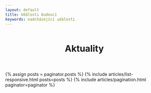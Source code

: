```yaml
---
layout: default
title: Události budoucí
keywords: nadcházející události
---
```

<div class="row">
  <div class="columns">
    <div class="o-section">
      <div class="o-section-inner">
          <header class="c-page-header">
            <h1 itemprop="headline" class="c-page-title">Aktuality</h1>
          </header>
          {% assign posts = paginator.posts %}
          {% include articles/list-responsive.html posts=posts %}
          {% include articles/pagination.html paginator=paginator %}
      </div>
    </div>
  </div>
</div>

